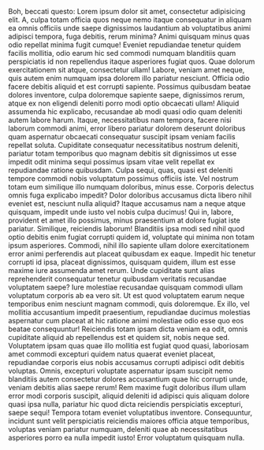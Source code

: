 Boh, beccati questo: Lorem ipsum dolor sit amet, consectetur adipisicing elit. A, culpa totam officia quos neque nemo itaque consequatur in aliquam ea omnis officiis unde saepe dignissimos laudantium ab voluptatibus animi adipisci tempora, fuga debitis, rerum minima? Animi quisquam minus quas odio repellat minima fugit cumque! Eveniet repudiandae tenetur quidem facilis mollitia, odio earum hic sed commodi numquam blanditiis quam perspiciatis id non repellendus itaque asperiores fugiat quos. Quae dolorum exercitationem sit atque, consectetur ullam! Labore, veniam amet neque, quis autem enim numquam ipsa dolorem illo pariatur nesciunt. Officia odio facere debitis aliquid et est corrupti sapiente. Possimus quibusdam beatae dolores inventore, culpa doloremque sapiente saepe, dignissimos rerum, atque ex non eligendi deleniti porro modi optio obcaecati ullam! Aliquid assumenda hic explicabo, recusandae ab modi quasi odio quam deleniti autem labore harum. Itaque, necessitatibus nam tempora, facere nisi laborum commodi animi, error libero pariatur dolorem deserunt doloribus quam aspernatur obcaecati consequatur suscipit ipsam veniam facilis repellat soluta. Cupiditate consequatur necessitatibus nostrum deleniti, pariatur totam temporibus quo magnam debitis sit dignissimos ut esse impedit odit minima sequi possimus ipsam vitae velit repellat ex repudiandae ratione quibusdam. Culpa sequi, quas, quasi est deleniti tempore commodi nobis voluptatum possimus officiis iste. Vel nostrum totam eum similique illo numquam doloribus, minus esse. Corporis delectus omnis fuga explicabo impedit? Dolor doloribus accusamus dicta libero nihil eveniet est, nesciunt nulla aliquid? Itaque accusamus nam a neque atque quisquam, impedit unde iusto vel nobis culpa ducimus! Qui in, labore, provident et amet illo possimus, minus praesentium at dolore fugiat iste pariatur. Similique, reiciendis laborum! Blanditiis ipsa modi sed nihil quod optio debitis enim fugiat corrupti quidem id, voluptate qui minima non totam ipsum asperiores. Commodi, nihil illo sapiente ullam dolore exercitationem error animi perferendis aut placeat quibusdam ex eaque. Impedit hic tenetur corrupti id ipsa, placeat dignissimos, quisquam quidem, illum est esse maxime iure assumenda amet rerum. Unde cupiditate sunt alias reprehenderit consequatur tenetur quibusdam veritatis recusandae voluptatem saepe? Iure molestiae recusandae quisquam commodi ullam voluptatum corporis ab ea vero sit. Ut est quod voluptatem earum neque temporibus enim nesciunt magnam commodi, quis doloremque. Ex illo, vel mollitia accusantium impedit praesentium, repudiandae ducimus molestias aspernatur cum placeat at hic ratione animi molestiae odio esse quo eos beatae consequuntur! Reiciendis totam ipsam dicta veniam ea odit, omnis cupiditate aliquid ab repellendus est et quidem sit, nobis neque sed. Voluptatem ipsam quas quae illo mollitia est fugiat quod quasi, laboriosam amet commodi excepturi quidem natus quaerat eveniet placeat, repudiandae corporis eius nobis accusamus corrupti adipisci odit debitis voluptas. Omnis, excepturi voluptate aspernatur ipsam suscipit nemo blanditiis autem consectetur dolores accusantium quae hic corrupti unde, veniam debitis alias saepe rerum! Rem maxime fugit doloribus illum ullam error modi corporis suscipit, aliquid deleniti id adipisci quis aliquam dolore quasi ipsa nulla, pariatur hic quod dicta reiciendis perspiciatis excepturi, saepe sequi! Tempora totam eveniet voluptatibus inventore. Consequuntur, incidunt sunt velit perspiciatis reiciendis maiores officia atque temporibus, voluptas veniam pariatur numquam, deleniti quae ab necessitatibus asperiores porro ea nulla impedit iusto! Error voluptatum quisquam nulla.
